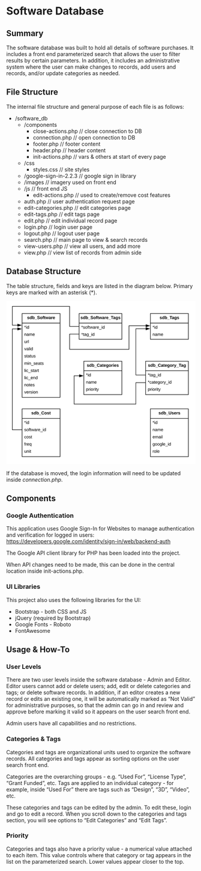 # Software Database
 
## Summary
The software database was built to hold all details of software purchases. It includes a front end parameterized search that allows the user to filter results by certain parameters. In addition, it includes an administrative system where the user can make changes to records, add users and records, and/or update categories as needed.

## File Structure
The internal file structure and general purpose of each file is as follows:

- /software_db
	- /components
		- close-actions.php			// close connection to DB
		- connection.php			    // open connection to DB
		- footer.php				    // footer content
		- header.php				    // header content
		- init-actions.php			// vars & others at start of every page
	- /css
		- styles.css				    // site styles
	- /google-sign-in-2.2.3				// google sign in library
	- /images					// imagery used on front end
	- /js						// front end JS
		- edit-actions.php			// used to create/remove cost features
	- auth.php					// user authentication request page
	- edit-categories.php				// edit categories page
	- edit-tags.php					// edit tags page
	- edit.php					// edit individual record page
	- login.php					// login user page
	- logout.php					// logout user page
	- search.php					// main page to view & search records
	- view-users.php				// view all users, and add more
	- view.php					// view list of records from admin side

## Database Structure
The table structure, fields and keys are listed in the diagram below. Primary keys are marked with an asterisk (*).

<img src="images/db_erd.png" alt="database entity-relationship diagram" />

If the database is moved, the login information will need to be updated inside *connection.php*.

## Components
### Google Authentication
This application uses Google Sign-In for Websites to manage authentication and verification for logged in users:
https://developers.google.com/identity/sign-in/web/backend-auth

The Google API client library for PHP has been loaded into the project.

When API changes need to be made, this can be done in the central location inside init-actions.php.

### UI Libraries
This project also uses the following libraries for the UI:

- Bootstrap - both CSS and JS
- jQuery (required by Bootstrap)
- Google Fonts - Roboto
- FontAwesome

## Usage & How-To
### User Levels
There are two user levels inside the software database - Admin and Editor. Editor users cannot add or delete users; add, edit or delete categories and tags; or delete software records. In addition, if an editor creates a new record or edits an existing one, it will be automatically marked as “Not Valid” for administrative purposes, so that the admin can go in and review and approve before marking it valid so it appears on the user search front end.

Admin users have all capabilities and no restrictions.

### Categories & Tags
Categories and tags are organizational units used to organize the software records. All categories and tags appear as sorting options on the user search front end.

Categories are the overarching groups - e.g. “Used For”, “License Type”, “Grant Funded”, etc. Tags are applied to an individual category - for example, inside “Used For” there are tags such as “Design”, “3D”, “Video”, etc.

These categories and tags can be edited by the admin. To edit these, login and go to edit a record. When you scroll down to the categories and tags section, you will see options to “Edit Categories” and “Edit Tags”.

### Priority
Categories and tags also have a priority value - a numerical value attached to each item. This value controls where that category or tag appears in the list on the parameterized search. Lower values appear closer to the top.